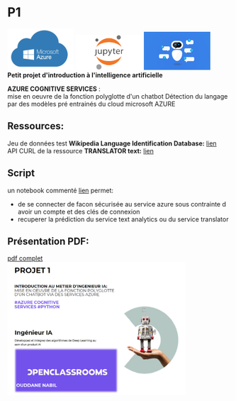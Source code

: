 # P1  
 <img src="https://github.com/bilnab/P1/blob/main/img/azure.png" width="150"> <img src="https://github.com/bilnab/P1/blob/main/img/jup.png" width="150"> <img src="https://github.com/bilnab/P1/blob/main/img/chatbot.png" width="150">  
**Petit projet d'introduction à l'intelligence artificielle**  
  
**AZURE COGNITIVE SERVICES** :    
mise en oeuvre de la fonction polyglotte d'un chatbot
Détection du langage par des modèles pré entrainés du cloud microsoft AZURE

## Ressources:
Jeu de données test **Wikipedia Language Identification Database:**
[lien](https://user-images.githubusercontent.com/100295363/211858012-ccc5ea18-6c45-4fb6-84a6-7af55d3f155a.png)  
API CURL de la ressource **TRANSLATOR text:** 
[lien](https://docs.microsoft.com/en-us/azure/cognitive-services/translator/reference/v3-0-detect)  

## Script   
un notebook commenté [lien](https://github.com/bilnab/P1/blob/main/P1%20polyglotte.ipynb) permet:  
* de se connecter de facon sécurisée au service azure sous contrainte d avoir un compte et des clés de connexion  
* recuperer la prédiction du service text analytics ou du service translator

## Présentation PDF:  
[pdf complet](https://github.com/bilnab/P1/blob/main/P1.pdf)  
<img src="https://github.com/bilnab/P1/blob/main/img/p1%20pres.png" height="300">



